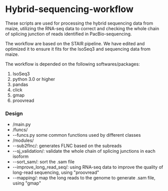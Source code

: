 # Hybrid-sequencing-workflow
These scripts are used for processing the hybrid sequencing data from maize, utilizing the RNA-seq data to correct and checking the whole chain of splicing junction of reads identified in PacBio-sequencing.

The workflow are based on the STAIR pipeline. We have edited and optimized it to ensure it fits for the IsoSeq3 and sequencing data from maize.

The workflow is depended on the following softwares/packages:
1. IsoSeq3
2. python 3.0 or higher
3. pandas
4. click
5. gmap
6. proovread
### Design
* /main.py
* /funcs/
* --funcs.py some common functions used by different classes
* /modules/
* --sub2flnc/: generates FLNC based on the subreads
* --sj_validation/: validate the whole chain of splicing junctions in each isoform
* --sort_sam/: sort the .sam file
* --improve_long_read_seq/: using RNA-seq data to improve the quality of long-read sequencing, using "proovread"
* --mapping/: map the long reads to the genome to generate .sam file, using "gmap"

